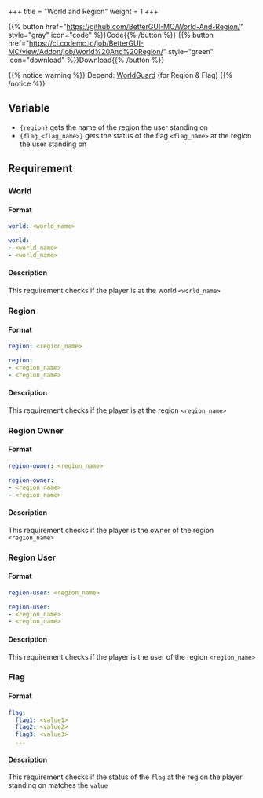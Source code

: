+++
title = "World and Region"
weight = 1
+++

{{% button href="https://github.com/BetterGUI-MC/World-And-Region/" style="gray" icon="code" %}}Code{{% /button %}} {{% button href="https://ci.codemc.io/job/BetterGUI-MC/view/Addon/job/World%20And%20Region/" style="green" icon="download" %}}Download{{% /button %}}

{{% notice warning %}}
Depend: [WorldGuard](https://dev.bukkit.org/projects/worldguard) (for Region & Flag)
{{% /notice %}}

## Variable
* `{region}` gets the name of the region the user standing on
* `{flag_<flag_name>}` gets the status of the flag `<flag_name>` at the region the user standing on

## Requirement

### World

#### Format
```yaml
world: <world_name>
```
```yaml
world:
- <world_name>
- <world_name>
```

#### Description
This requirement checks if the player is at the world `<world_name>`

### Region

#### Format
```yaml
region: <region_name>
```
```yaml
region:
- <region_name>
- <region_name>
```

#### Description
This requirement checks if the player is at the region `<region_name>`

### Region Owner

#### Format
```yaml
region-owner: <region_name>
```
```yaml
region-owner:
- <region_name>
- <region_name>
```

#### Description
This requirement checks if the player is the owner of the region `<region_name>`

### Region User

#### Format
```yaml
region-user: <region_name>
```
```yaml
region-user:
- <region_name>
- <region_name>
```

#### Description
This requirement checks if the player is the user of the region `<region_name>`

### Flag

#### Format
```yaml
flag:
  flag1: <value1>
  flag2: <value2>
  flag3: <value3>
  ...
```

#### Description
This requirement checks if the status of the `flag` at the region the player standing on matches the `value`
